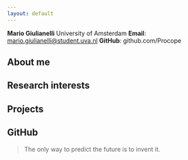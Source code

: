 ```yaml
---
layout: default
---
```


**Mario Giulianelli**
University of Amsterdam
**Email**: mario.giulianelli@student.uva.nl
**GitHub**: github.com/Procope

## About me

## Research interests

## Projects

## GitHub

> The only way to predict the future is to invent it.
